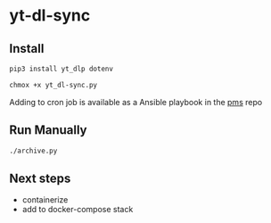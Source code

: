 # yt-dl-sync

## Install

```bash
pip3 install yt_dlp dotenv

chmox +x yt_dl-sync.py
```

Adding to cron job is available as a Ansible playbook in the [pms](https://github.com/mcreekmore/pms) repo

## Run Manually

```bash
./archive.py
```

## Next steps

- containerize
- add to docker-compose stack
